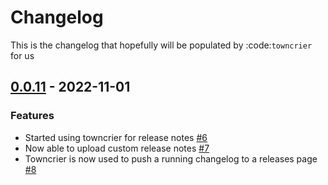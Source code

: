 # Changelog


This is the changelog that hopefully will be populated by :code:`towncrier` for us

<!-- towncrier release notes start -->

## [0.0.11](https://github.com/alcarney/action/tree/0.0.11) - 2022-11-01


### Features

- Started using towncrier for release notes [#6](https://github.com/alcarney/action/issues/6)
- Now able to upload custom release notes [#7](https://github.com/alcarney/action/issues/7)
- Towncrier is now used to push a running changelog to a releases page [#8](https://github.com/alcarney/action/issues/8)


